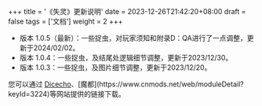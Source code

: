 +++
title = '《失灵》更新说明'
date = 2023-12-26T21:42:20+08:00
draft = false
tags = ['文档']
weight = 2
+++

- 版本 1.0.5（最新）：一些捉虫，对玩家须知和附录D：QA进行了一点调整，更新于2024/02/02。
- 版本 1.0.4：一些捉虫，及结尾处逻辑细节调整，更新于2023/12/30。
- 版本 1.0.3：一些捉虫，及图片细节调整，更新于2023/12/20。

您可以通过 [Dicecho]("https://www.dicecho.com/module/657c72974ae3570027afd0ad")、[魔都](https://www.cnmods.net/web/moduleDetail?keyId=3224)等网站提供的链接下载。
